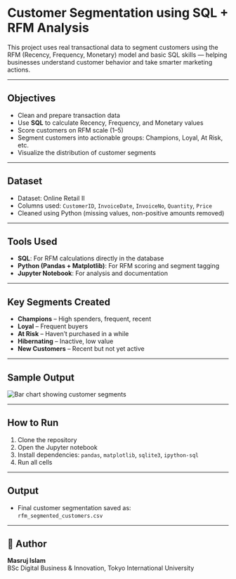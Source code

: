 # Customer Segmentation using SQL + RFM Analysis

This project uses real transactional data to segment customers using the RFM (Recency, Frequency, Monetary) model and basic SQL skills — helping businesses understand customer behavior and take smarter marketing actions.

---

## Objectives

- Clean and prepare transaction data
- Use **SQL** to calculate Recency, Frequency, and Monetary values
- Score customers on RFM scale (1–5)
- Segment customers into actionable groups: Champions, Loyal, At Risk, etc.
- Visualize the distribution of customer segments

---

## Dataset

- Dataset: Online Retail II  
- Columns used: `CustomerID`, `InvoiceDate`, `InvoiceNo`, `Quantity`, `Price`
- Cleaned using Python (missing values, non-positive amounts removed)

---

## Tools Used

- **SQL**: For RFM calculations directly in the database
- **Python (Pandas + Matplotlib)**: For RFM scoring and segment tagging
- **Jupyter Notebook**: For analysis and documentation

---

## Key Segments Created

- **Champions** – High spenders, frequent, recent
- **Loyal** – Frequent buyers
- **At Risk** – Haven’t purchased in a while
- **Hibernating** – Inactive, low value
- **New Customers** – Recent but not yet active

---

##  Sample Output

![Bar chart showing customer segments]((https://github.com/Nafy031/RFM-Project/blob/main/rfm_segments_chart.png?raw=true))

---

## How to Run

1. Clone the repository
2. Open the Jupyter notebook
3. Install dependencies: `pandas`, `matplotlib`, `sqlite3`, `ipython-sql`
4. Run all cells

---

##  Output

- Final customer segmentation saved as:  
  `rfm_segmented_customers.csv`

---

## 📢 Author

**Masruj Islam**  
BSc Digital Business & Innovation, Tokyo International University  


